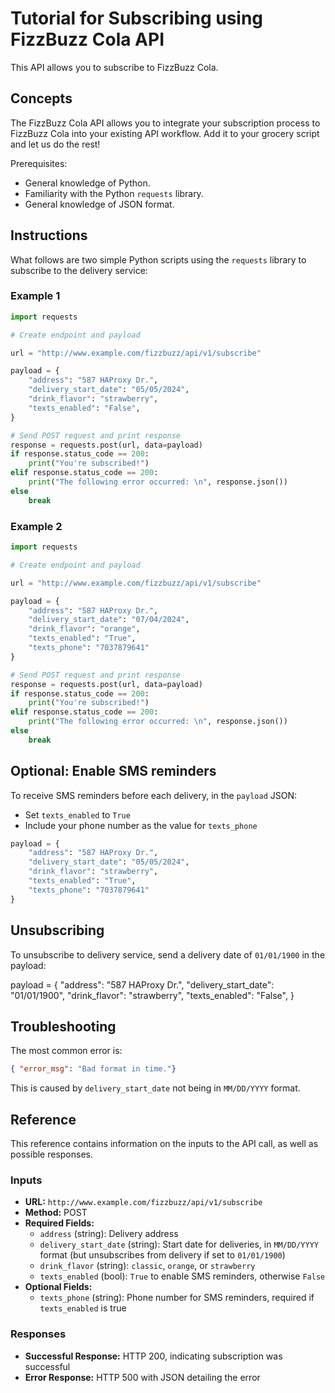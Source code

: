# Tutorial for Subscribing using FizzBuzz Cola API

This API allows you to subscribe to FizzBuzz Cola.

## Concepts
  
The FizzBuzz Cola API allows you to integrate your subscription process to FizzBuzz Cola into your existing API workflow. Add it to your grocery script and let us do the rest!

Prerequisites:

- General knowledge of Python.
- Familiarity with the Python `requests` library.
- General knowledge of JSON format.

## Instructions

What follows are two simple Python scripts using the `requests` library to subscribe to the delivery service:

### Example 1

```python
import requests

# Create endpoint and payload

url = "http://www.example.com/fizzbuzz/api/v1/subscribe"

payload = {
    "address": "587 HAProxy Dr.",
    "delivery_start_date": "05/05/2024",
    "drink_flavor": "strawberry",
    "texts_enabled": "False",
}

# Send POST request and print response
response = requests.post(url, data=payload)
if response.status_code == 200:
    print("You're subscribed!")
elif response.status_code == 200:
    print("The following error occurred: \n", response.json())
else
    break
```

### Example 2

```python
import requests

# Create endpoint and payload

url = "http://www.example.com/fizzbuzz/api/v1/subscribe"

payload = {
    "address": "587 HAProxy Dr.",
    "delivery_start_date": "07/04/2024",
    "drink_flavor": "orange",
    "texts_enabled": "True",
    "texts_phone": "7037879641"
}

# Send POST request and print response
response = requests.post(url, data=payload)
if response.status_code == 200:
    print("You're subscribed!")
elif response.status_code == 200:
    print("The following error occurred: \n", response.json())
else
    break
```

## Optional: Enable SMS reminders

To receive SMS reminders before each delivery, in the `payload` JSON:

- Set `texts_enabled` to `True`
- Include your phone number as the value for `texts_phone`

```python
payload = {
    "address": "587 HAProxy Dr.",
    "delivery_start_date": "05/05/2024",
    "drink_flavor": "strawberry",
    "texts_enabled": "True", 
    "texts_phone": "7037879641"
}
```

## Unsubscribing

To unsubscribe to delivery service, send a delivery date of `01/01/1900` in the payload:

payload = {
    "address": "587 HAProxy Dr.",
    "delivery_start_date": "01/01/1900",
    "drink_flavor": "strawberry",
    "texts_enabled": "False",
}

## Troubleshooting

The most common error is:

```JSON
{ "error_msg": "Bad format in time."}
```
This is caused by `delivery_start_date` not being in `MM/DD/YYYY` format.


## Reference

This reference contains information on the inputs to the API call, as well as possible responses.

### Inputs

- **URL:** `http://www.example.com/fizzbuzz/api/v1/subscribe`
- **Method:** POST
- **Required Fields:**
  - `address` (string): Delivery address
  - `delivery_start_date` (string): Start date for deliveries, in `MM/DD/YYYY` format (but unsubscribes from delivery if set to `01/01/1900`)
  - `drink_flavor` (string): `classic`, `orange`, or `strawberry`
  - `texts_enabled` (bool): `True` to enable SMS reminders, otherwise `False`
- **Optional Fields:**
  - `texts_phone` (string): Phone number for SMS reminders, required if `texts_enabled` is true

### Responses

- **Successful Response:** HTTP 200, indicating subscription was successful
- **Error Response:** HTTP 500 with JSON detailing the error

